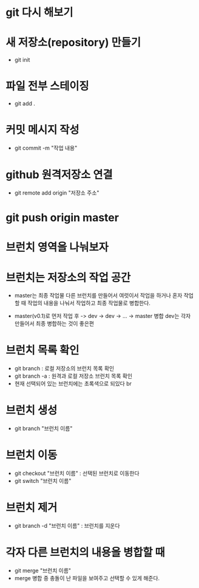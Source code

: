 # git 다시 해보기

# 새 저장소(repository) 만들기

- git init

# 파일 전부 스테이징

- git add .

# 커밋 메시지 작성

- git commit -m "작업 내용"

# github 원격저장소 연결

- git remote add origin "저장소 주소"

# git push origin master

# 브런치 영역을 나눠보자

# 브런치는 저장소의 작업 공간

- master는 최종 작업물 다른 브런치를 만들어서 여럿이서 작업을 하거나 혼자 작업할 때
  작업의 내용을 나눠서 작업하고 최종 작업물로 병합한다.

- master(v0.1)로 먼저 작업 후 -> dev -> dev -> ... -> master 병합
  dev는 각자 만들어서 최종 병합하는 것이 좋은편

# 브런치 목록 확인

- git branch : 로컬 저장소의 브런치 목록 확인
- git branch -a : 원격과 로컬 저장소 브런치 목록 확인
- 현재 선택되어 있는 브런치에는 초록색으로 되있다
  br

# 브런치 생성

- git branch "브런치 이름"

# 브런치 이동

- git checkout "브런치 이름" : 선택된 브런치로 이동한다
- git switch "브런치 이름"

# 브런치 제거

- git branch -d "브런치 이름" : 브런치를 지운다

# 각자 다른 브런치의 내용을 병합할 때

- git merge "브런치 이름"
- merge 병합 중 충돌이 난 파일을 보여주고 선택할 수 있게 해준다.
